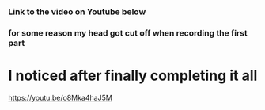### Link to the video on Youtube below 
### for some reason my head got cut off when recording the first part
# I noticed after finally completing it all
https://youtu.be/o8Mka4haJ5M

